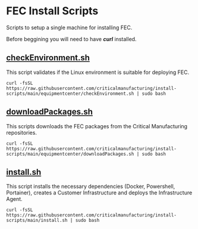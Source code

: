# FEC Install Scripts
Scripts to setup a single machine for installing FEC.


Before beggining you will need to have ***curl*** installed.

## [checkEnvironment.sh](https://raw.githubusercontent.com/criticalmanufacturing/install-scripts/main/equipmentcenter/checkEnvironment.sh "checkEnvironment.sh")

This script validates if the Linux environment is suitable for deploying FEC.

```
curl -fsSL https://raw.githubusercontent.com/criticalmanufacturing/install-scripts/main/equipmentcenter/checkEnvironment.sh | sudo bash
```


## [downloadPackages.sh](https://raw.githubusercontent.com/criticalmanufacturing/install-scripts/main/equipmentCenter/downloadPackages.sh "downloadPackages.sh")

This scripts downloads the FEC packages from the Critical Manufacturing repositories.

```
curl -fsSL https://raw.githubusercontent.com/criticalmanufacturing/install-scripts/main/equipmentcenter/downloadPackages.sh | sudo bash
```


## [install.sh](https://raw.githubusercontent.com/criticalmanufacturing/install-scripts/main/equipmentCenter/install.sh "install.sh")

This script installs the necessary dependencies (Docker, Powershell, Portainer), creates a Customer Infrastructure and deploys the Infrastructure Agent.

```
curl -fsSL https://raw.githubusercontent.com/criticalmanufacturing/install-scripts/main/install.sh | sudo bash
```


